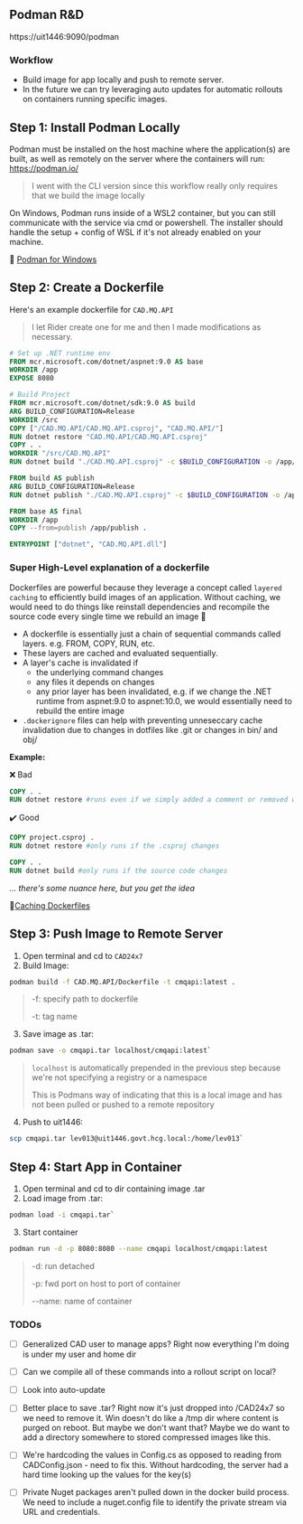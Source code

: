## Podman R&D
https://uit1446:9090/podman

### Workflow
- Build image for app locally and push to remote server.
- In the future we can try leveraging auto updates for automatic rollouts on containers running specific images.

## Step 1: Install Podman Locally
Podman must be installed on the host machine where the application(s) are built, as well as remotely on the server where the containers will run: https://podman.io/

> I went with the CLI version since this workflow really only requires that we build the image locally

On Windows, Podman runs inside of a WSL2 container, but you can still communicate with the service via cmd or powershell. The installer should handle the setup + config of WSL if it's not already enabled on your machine.

📝 [Podman for Windows](https://github.com/containers/podman/blob/main/docs/tutorials/podman-for-windows.md)

## Step 2: Create a Dockerfile 
Here's an example dockerfile for `CAD.MQ.API`
> I let Rider create one for me and then I made modifications as necessary.

```dockerfile
# Set up .NET runtime env
FROM mcr.microsoft.com/dotnet/aspnet:9.0 AS base
WORKDIR /app
EXPOSE 8080

# Build Project
FROM mcr.microsoft.com/dotnet/sdk:9.0 AS build
ARG BUILD_CONFIGURATION=Release
WORKDIR /src 
COPY ["/CAD.MQ.API/CAD.MQ.API.csproj", "CAD.MQ.API/"]
RUN dotnet restore "CAD.MQ.API/CAD.MQ.API.csproj"
COPY . .
WORKDIR "/src/CAD.MQ.API"
RUN dotnet build "./CAD.MQ.API.csproj" -c $BUILD_CONFIGURATION -o /app/build

FROM build AS publish
ARG BUILD_CONFIGURATION=Release
RUN dotnet publish "./CAD.MQ.API.csproj" -c $BUILD_CONFIGURATION -o /app/publish /p:UseAppHost=false

FROM base AS final
WORKDIR /app
COPY --from=publish /app/publish .

ENTRYPOINT ["dotnet", "CAD.MQ.API.dll"]
```
### Super High-Level explanation of a dockerfile

Dockerfiles are powerful because they leverage a concept called `layered caching` to efficiently build images of an application. Without caching, we would need to do things like reinstall dependencies and recompile the source code every single time we rebuild an image 🫣

- A dockerfile is essentially just a chain of sequential commands called layers. e.g. FROM, COPY, RUN, etc.
- These layers are cached and evaluated sequentially.
- A layer's cache is invalidated if
    - the underlying command changes
    - any files it depends on changes
    - any prior layer has been invalidated, e.g. if we change the .NET runtime from aspnet:9.0 to aspnet:10.0, we would essentially need to rebuild the entire image
- `.dockerignore` files can help with preventing unneseccary cache invalidation due to changes in dotfiles like .git or changes in bin/ and obj/
 
**Example:**

❌ Bad
```dockerfile
COPY . .
RUN dotnet restore #runs even if we simply added a comment or removed whitespace 
```

✔️ Good 
```dockerfile
COPY project.csproj .
RUN dotnet restore #only runs if the .csproj changes 

COPY . .
RUN dotnet build #only runs if the source code changes
```
*... there's some nuance here, but you get the idea*

📝[Caching Dockerfiles](https://docs.docker.com/build/cache/)

## Step 3: Push Image to Remote Server
1. Open terminal and cd to `CAD24x7`
2. Build Image: 
```bash
podman build -f CAD.MQ.API/Dockerfile -t cmqapi:latest .
```
> -f: specify path to dockerfile
>
> -t: tag name

3. Save image as .tar:
```bash
podman save -o cmqapi.tar localhost/cmqapi:latest`
```
> `localhost` is automatically prepended in the previous step because we're not specifying a registry or a namespace
>
> This is Podmans way of indicating that this is a local image and has not been pulled or pushed to a remote repository

4. Push to uit1446:
```bash
scp cmqapi.tar lev013@uit1446.govt.hcg.local:/home/lev013`
```

## Step 4: Start App in Container
1. Open terminal and cd to dir containing image .tar
2. Load image from .tar:
```bash
podman load -i cmqapi.tar`
```
3. Start container
```bash
podman run -d -p 8080:8080 --name cmqapi localhost/cmqapi:latest
```
> -d: run detached
> 
> -p: fwd port on host to port of container
> 
> --name: name of container

### TODOs 
- [ ] Generalized CAD user to manage apps? Right now everything I'm doing is under my user and home dir
- [ ] Can we compile all of these commands into a rollout script on local?
- [ ] Look into auto-update
- [ ] Better place to save .tar? Right now it's just dropped into /CAD24x7 so we need to remove it. Win doesn't do like a /tmp dir where content is purged on reboot. But maybe we don't want that? Maybe we do want to add a directory somewhere to stored compressed images like this.
- [ ] We're hardcoding the values in Config.cs as opposed to reading from CADConfig.json - need to fix this. Without hardcoding, the server had a hard time looking up the values for the key(s)
- [ ] Private Nuget packages aren't pulled down in the docker build process. We need to include a nuget.config file to identify the private stream via URL and credentials.

